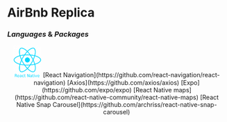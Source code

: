 # AirBnb Replica

### _Languages_ & _Packages_

<p align="center">
<img alt="css" width="64px" src="./assets/native-logo.png">
[React Navigation](https://github.com/react-navigation/react-navigation)
[Axios](https://github.com/axios/axios)
[Expo](https://github.com/expo/expo)
[React Native maps](https://github.com/react-native-community/react-native-maps)
[React Native Snap Carousel](https://github.com/archriss/react-native-snap-carousel)
</p>

<!-- <p align="center">
<img src="./src/assets/login.png" width="250" alt="login">
<img src="./src/assets/signup.png" width="250" alt="signup">
<img src="./src/assets/profile.png" width="250" alt="profile">
<img src="./src/assets/home.png" width="250" alt="home">
<img src="./src/assets/annonce.png" width="250" alt="annonce">
<img src="./src/assets/carte.png" width="250" alt="carte"></p> -->
